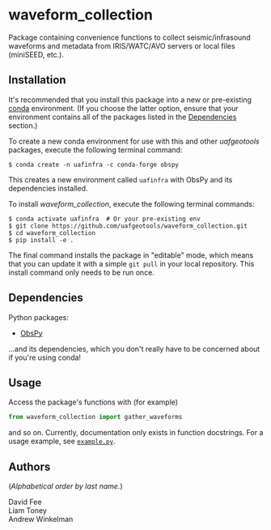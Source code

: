waveform_collection
===================

Package containing convenience functions to collect seismic/infrasound waveforms
and metadata from IRIS/WATC/AVO servers or local files (miniSEED, etc.).

Installation
------------

It's recommended that you install this package into a new or pre-existing
[conda](https://docs.conda.io/projects/conda/en/latest/index.html) environment.
(If you choose the latter option, ensure that your environment contains all of
the packages listed in the [Dependencies](#dependencies) section.)

To create a new conda environment for use with this and other _uafgeotools_
packages, execute the following terminal command:
```
$ conda create -n uafinfra -c conda-forge obspy
```
This creates a new environment called `uafinfra` with ObsPy and its dependencies
installed.

To install _waveform_collection_, execute the following terminal commands:
```
$ conda activate uafinfra  # Or your pre-existing env
$ git clone https://github.com/uafgeotools/waveform_collection.git
$ cd waveform_collection
$ pip install -e .
```
The final command installs the package in "editable" mode, which means that you
can update it with a simple `git pull` in your local repository. This install
command only needs to be run once.

Dependencies
------------

Python packages:

* [ObsPy](http://docs.obspy.org/)

...and its dependencies, which you don't really have to be concerned about if
you're using conda!

Usage
-----

Access the package's functions with (for example)
```python
from waveform_collection import gather_waveforms
```
and so on. Currently, documentation only exists in function docstrings. For a
usage example, see [`example.py`](example.py).

Authors
-------

(_Alphabetical order by last name._)

David Fee  
Liam Toney  
Andrew Winkelman
